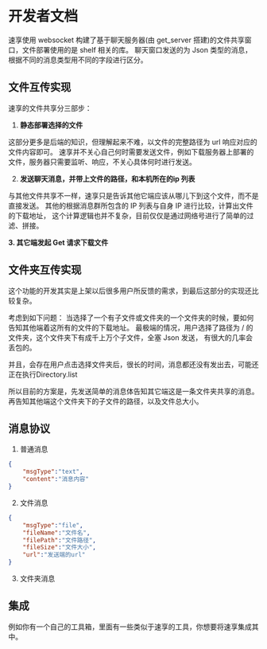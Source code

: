 # 开发者文档

速享使用 websocket 构建了基于聊天服务器(由 get_server 搭建)的文件共享窗口，文件部署使用的是 shelf 相关的库。
聊天窗口发送的为 Json 类型的消息，根据不同的消息类型用不同的字段进行区分。

## 文件互传实现

速享的文件共享分三部步：

1. **静态部署选择的文件**

这部分更多是后端的知识，但理解起来不难，以文件的完整路径为 url 响应对应的文件内容即可。
速享并不关心自己何时需要发送文件，例如下载服务器上部署的文件，服务器只需要监听、响应，不关心具体何时进行发送。

2. **发送聊天消息，并带上文件的路径，和本机所在的ip 列表**

与其他文件共享不一样，速享只是告诉其他它端应该从哪儿下到这个文件，而不是直接发送。
其他的根据消息群所包含的 IP 列表与自身 IP 进行比较，计算出文件的下载地址，
这个计算逻辑也并不复杂，目前仅仅是通过网络号进行了简单的过滤、拼接。

**3. 其它端发起 Get 请求下载文件**

## 文件夹互传实现
这个功能的开发其实是上架以后很多用户所反馈的需求，到最后这部分的实现还比较复杂。

考虑到如下问题：
当选择了一个有子文件或文件夹的一个文件夹的时候，要如何告知其他端着这所有的文件的下载地址。
最极端的情况，用户选择了路径为 / 的文件夹，这个文件夹下有成千上万个子文件，全塞 Json 发送，
有很大的几率会丢包的。

并且，会存在用户点击选择文件夹后，很长的时间，消息都还没有发出去，可能还正在执行Directory.list

所以目前的方案是，先发送简单的消息体告知其它端这是一条文件夹共享的消息。
再告知其他端这个文件夹下的子文件的路径，以及文件总大小。

## 消息协议

1. 普通消息
```json
{
    "msgType":"text",
    "content":"消息内容"
}
```
2. 文件消息

```json
{
    "msgType":"file",
    "fileName":"文件名",
    "filePath":"文件路径",
    "fileSize":"文件大小",
    "url":"发送端的url"
}
```

3. 文件夹消息

## 集成

例如你有一个自己的工具箱，里面有一些类似于速享的工具，你想要将速享集成其中。
